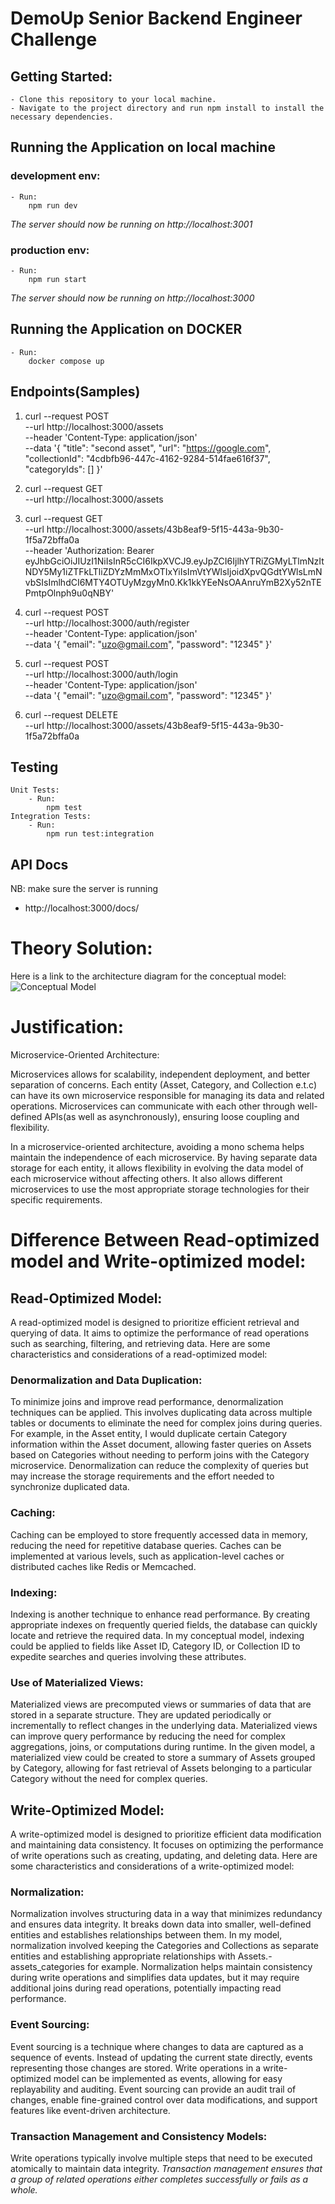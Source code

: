 # DemoUp Senior Backend Engineer Challenge

## Getting Started:

    - Clone this repository to your local machine.
    - Navigate to the project directory and run npm install to install the necessary dependencies.


## Running the Application on local machine

### development env:

    - Run:
        npm run dev

*The server should now be running on http://localhost:3001*

### production env:

    - Run:
        npm run start

*The server should now be running on http://localhost:3000*



## Running the Application on DOCKER

    - Run:
        docker compose up



## Endpoints(Samples)

1. curl --request POST \
  --url http://localhost:3000/assets \
  --header 'Content-Type: application/json' \
  --data '{
	"title": "second asset",
	"url": "https://google.com",
	"collectionId": "4cdbfb96-447c-4162-9284-514fae616f37",
	"categoryIds": []
}'

2. curl --request GET \
  --url http://localhost:3000/assets

3. curl --request GET \
  --url http://localhost:3000/assets/43b8eaf9-5f15-443a-9b30-1f5a72bffa0a \
  --header 'Authorization: Bearer eyJhbGciOiJIUzI1NiIsInR5cCI6IkpXVCJ9.eyJpZCI6IjlhYTRiZGMyLTlmNzItNDY5My1iZTFkLTliZDYzMmMxOTIxYiIsImVtYWlsIjoidXpvQGdtYWlsLmNvbSIsImlhdCI6MTY4OTUyMzgyMn0.Kk1kkYEeNsOAAnruYmB2Xy52nTEPmtpOlnph9u0qNBY'

4. curl --request POST \
  --url http://localhost:3000/auth/register \
  --header 'Content-Type: application/json' \
  --data '{
	"email": "uzo@gmail.com",
	"password": "12345"
}'

5. curl --request POST \
  --url http://localhost:3000/auth/login \
  --header 'Content-Type: application/json' \
  --data '{
	"email": "uzo@gmail.com",
	"password": "12345"
}'

6. curl --request DELETE \
  --url http://localhost:3000/assets/43b8eaf9-5f15-443a-9b30-1f5a72bffa0a


## Testing

    Unit Tests: 
        - Run:
            npm test
    Integration Tests:
        - Run:
            npm run test:integration


## API Docs

NB: make sure the server is running
- http://localhost:3000/docs/



# Theory Solution:

Here is a link to the architecture diagram for the conceptual model: ![Conceptual Model](https://github.com/uzochukwuonuegbu/demoup-backend-challenge/assets/26324423/3c81babd-2411-4565-9410-0dd670928ea0)


# Justification:

Microservice-Oriented Architecture:

Microservices allows for scalability, independent deployment, and better separation of concerns.
Each entity (Asset, Category, and Collection e.t.c) can have its own microservice responsible for managing its data and related operations.
Microservices can communicate with each other through well-defined APIs(as well as asynchronously), ensuring loose coupling and flexibility.

In a microservice-oriented architecture, avoiding a mono schema helps maintain the independence of each microservice.
By having separate data storage for each entity, it allows flexibility in evolving the data model of each microservice without affecting others.
It also allows different microservices to use the most appropriate storage technologies for their specific requirements.


# Difference Between Read-optimized model and Write-optimized model:


## Read-Optimized Model:

A read-optimized model is designed to prioritize efficient retrieval and querying of data. It aims to optimize the performance of read operations such as searching, filtering, and retrieving data. Here are some characteristics and considerations of a read-optimized model:

### Denormalization and Data Duplication:

To minimize joins and improve read performance, denormalization techniques can be applied. This involves duplicating data across multiple tables or documents to eliminate the need for complex joins during queries.
For example, in the Asset entity, I would duplicate certain Category information within the Asset document, allowing faster queries on Assets based on Categories without needing to perform joins with the Category microservice.
Denormalization can reduce the complexity of queries but may increase the storage requirements and the effort needed to synchronize duplicated data.

### Caching:

Caching can be employed to store frequently accessed data in memory, reducing the need for repetitive database queries. Caches can be implemented at various levels, such as application-level caches or distributed caches like Redis or Memcached.

### Indexing:

Indexing is another technique to enhance read performance. By creating appropriate indexes on frequently queried fields, the database can quickly locate and retrieve the required data.
In my conceptual model, indexing could be applied to fields like Asset ID, Category ID, or Collection ID to expedite searches and queries involving these attributes.

### Use of Materialized Views:

Materialized views are precomputed views or summaries of data that are stored in a separate structure. They are updated periodically or incrementally to reflect changes in the underlying data.
Materialized views can improve query performance by reducing the need for complex aggregations, joins, or computations during runtime.
In the given model, a materialized view could be created to store a summary of Assets grouped by Category, allowing for fast retrieval of Assets belonging to a particular Category without the need for complex queries.



## Write-Optimized Model:

A write-optimized model is designed to prioritize efficient data modification and maintaining data consistency. It focuses on optimizing the performance of write operations such as creating, updating, and deleting data. Here are some characteristics and considerations of a write-optimized model:


### Normalization:

Normalization involves structuring data in a way that minimizes redundancy and ensures data integrity. It breaks down data into smaller, well-defined entities and establishes relationships between them.
In my model, normalization involved keeping the Categories and Collections as separate entities and establishing appropriate relationships with Assets.- assets_categories for example.
Normalization helps maintain consistency during write operations and simplifies data updates, but it may require additional joins during read operations, potentially impacting read performance.

### Event Sourcing:

Event sourcing is a technique where changes to data are captured as a sequence of events. Instead of updating the current state directly, events representing those changes are stored.
Write operations in a write-optimized model can be implemented as events, allowing for easy replayability and auditing.
Event sourcing can provide an audit trail of changes, enable fine-grained control over data modifications, and support features like event-driven architecture.

### Transaction Management and Consistency Models:

Write operations typically involve multiple steps that need to be executed atomically to maintain data integrity.
*Transaction management ensures that a group of related operations either completes successfully or fails as a whole.*